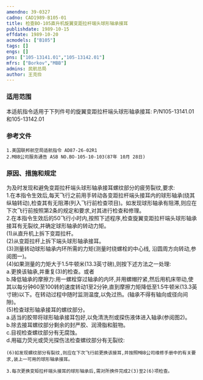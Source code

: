 ```yaml
---
amendno: 39-0327  
cadno: CAD1989-B105-01  
title: 检查BO-105直升机旋翼变距拉杆端头球形轴承接耳  
publishdate: 1989-10-15  
effdate: 1989-10-20  
acmodels: ["B105"]  
tags: []  
engs: []  
pns: ["105-13141.01","105-13142.01"]  
mfrs: ["Borkov","MBB"]  
admins: 民航总局  
author: 王克俭  
---
```

  
### 适用范围  
本适航指令适用于下列件号的旋翼变距拉杆端头球形轴承接耳: P/N105-13141.01和105-13142.01  
  
<!--more-->  
### 参考文件  
    1.美国联邦航空局适航指令 AD87-26-02R1  
    2.MBB公司服务通告 ASB NO.BO-105-10-103(87年 10月 28日)  
  
### 原因、措施和规定     
为及时发现和避免变距拉杆端头球形轴承接耳螺纹部分的疲劳裂纹,要求:  
    1.在本指令生效后,每天飞行之前用手转动各变距拉杆端头接耳内的球形轴承(绕其纵轴转动),检查其有无阻滞(列入飞行前检查项目)。如发现球形轴承有阻滞,则应在下次飞行前按照第2条的规定和要求,对其进行检查和修理。  
    2.在本指令生效后的50飞行小时内,按照下述程序,检查旋翼变距拉杆端头球形轴承接耳有无裂纹,并确定球形轴承的转动力矩。  
(1)从直升机上拆下变距拉杆。  
(2)从变距拉杆上拆下端头球形轴承接耳。  
    (3)测量转动球形轴承内环所需的力矩(测量时绕螺栓的中心线,
沿圆周方向转动,参阅图一)。  
(4)如果测量的力矩大于1.5牛顿米(13.3英寸磅),则按下述方法之一处理:  
    a.更换该轴承,并重复(3)的检查。或者  
    b.降低轴承的摩擦力:用一螺栓穿过轴承的内环,并用螺帽拧紧,然后用机床带动,使其以每分钟60至100转的速度转动1至2分钟,直到摩擦力矩降低至1.5牛顿米(13.3英寸磅)以下。在转动过程中随时监测温度,以免过热。(轴承不得有轴向或径向间隙)。  
(5)检查球形轴承接耳的螺纹部分。  
    a.适当的胶带将球形轴承接耳包好,以免清洗剂或探伤液体进入轴承(参阅图2)。  
    b.除去接耳螺纹部分剩余的封严胶、润滑脂和脏物。  
    c.目视检查螺纹部分有无腐蚀。  
    d.用磁力荧光或荧光探伤法检查螺纹部分有无裂纹:  
  
    (6)如发现螺纹部分有裂纹,则应在下次飞行前更换该接耳,并按照MBB公司维修手册中的有关要求,装上一可用的球形轴承接耳。  
  
    3.每次更换变矩拉杆端头接耳的球形轴承后,需对所换件完成2(3)至2(6)项检查。  
  
  
  
